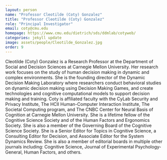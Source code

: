 ```yaml
---
layout: person
name: "Professor Cleotilde (Coty) Gonzalez"
title: "Professor Cleotilde (Coty) Gonzalez"
role: "Principal Investigator"
email: coty@cmu.edu
homepage: https://www.cmu.edu/dietrich/sds/ddmlab/cotyweb/
categories: jekyll update
image: assets/people/Cleotilde_Gonzalez.jpg
order: 9
---
```

Cleotilde (Coty) Gonzalez is a Research Professor at the Department of Social and Decision Sciences at Carnegie Mellon University. Her research work focuses on the study of human decision making in dynamic and complex environments. She is the founding director of the Dynamic Decision Making Laboratory where researchers conduct behavioral studies on dynamic decision making using Decision Making Games, and create technologies and cognitive computational models to support decision making and training.
Coty is affiliated faculty with the CyLab Security and Privacy Institute, The HCII Human-Computer Interaction Institute, The Societal Computing program, and The CNBC Center for Neural Basis of Cognition at Carnegie Mellon University. She is a lifetime fellow of the Cognitive Science Society and of the Human Factors and Ergonomics Society. She is also a member of the Governing Board of the Cognitive Science Society. She is a Senior Editor for Topics in Cognitive Science, a Consulting Editor for Decision, and Associate Editor for the System Dynamics Review. She is also a member of editorial boards in multiple other journals including: Cognitive Science, Journal of Experimental Psychology-General, Human Factors, and others.
